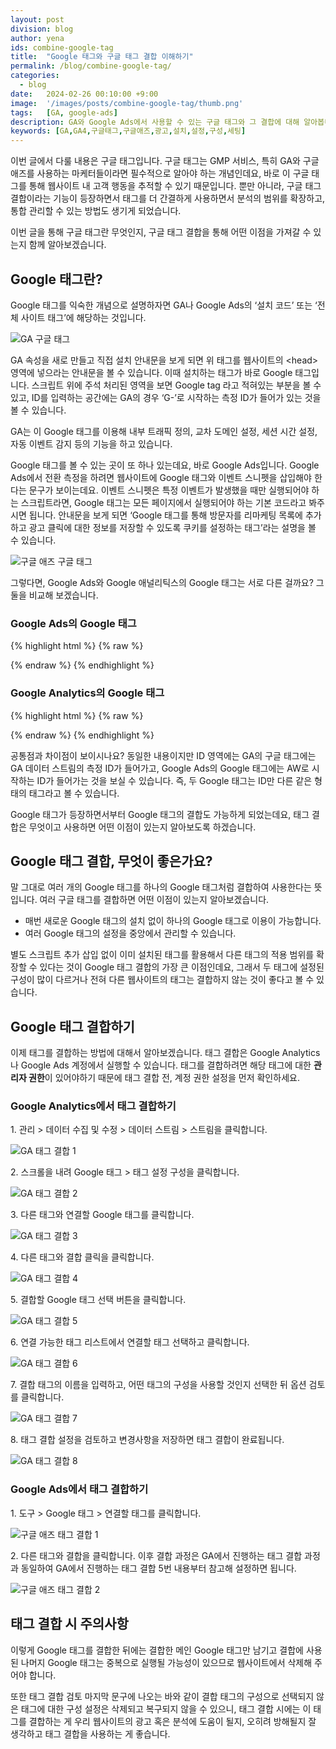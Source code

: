 ```yaml
---
layout: post
division: blog
author: yena
ids: combine-google-tag
title:  "Google 태그와 구글 태그 결합 이해하기"
permalink: /blog/combine-google-tag/
categories:
  - blog
date:   2024-02-26 00:10:00 +9:00
image:  '/images/posts/combine-google-tag/thumb.png'
tags:   [GA, google-ads]
description: GA와 Google Ads에서 사용할 수 있는 구글 태그와 그 결합에 대해 알아봅니다.
keywords: [GA,GA4,구글태그,구글애즈,광고,설치,설정,구성,세팅]
---
```


이번 글에서 다룰 내용은 구글 태그입니다. 구글 태그는 GMP 서비스, 특히 GA와 구글 애즈를 사용하는 마케터들이라면 필수적으로 알아야 하는 개념인데요, 바로 이 구글 태그를 통해 웹사이트 내 고객 행동을 추적할 수 있기 때문입니다. 뿐만 아니라, 구글 태그 결합이라는 기능이 등장하면서 태그를 더 간결하게 사용하면서 분석의 범위를 확장하고, 통합 관리할 수 있는 방법도 생기게 되었습니다.

이번 글을 통해 구글 태그란 무엇인지, 구글 태그 결합을 통해 어떤 이점을 가져갈 수 있는지 함께 알아보겠습니다.

## Google 태그란?

Google 태그를 익숙한 개념으로 설명하자면 GA나 Google Ads의 ‘설치 코드’ 또는 ‘전체 사이트 태그’에 해당하는 것입니다.

![GA 구글 태그](/images/posts/combine-google-tag/01.png)

GA 속성을 새로 만들고 직접 설치 안내문을 보게 되면 위 태그를 웹사이트의 \<head\> 영역에 넣으라는 안내문을 볼 수 있습니다. 이때 설치하는 태그가 바로 Google 태그입니다. 스크립트 위에 주석 처리된 영역을 보면 Google tag 라고 적혀있는 부분을 볼 수 있고, ID를 입력하는 공간에는 GA의 경우 ‘G-’로 시작하는 측정 ID가 들어가 있는 것을 볼 수 있습니다.

GA는 이 Google 태그를 이용해 내부 트래픽 정의, 교차 도메인 설정, 세션 시간 설정, 자동 이벤트 감지 등의 기능을 하고 있습니다.

Google 태그를 볼 수 있는 곳이 또 하나 있는데요, 바로 Google Ads입니다. Google Ads에서 전환 측정을 하려면 웹사이트에 Google 태그와 이벤트 스니펫을 삽입해야 한다는 문구가 보이는데요. 이벤트 스니펫은 특정 이벤트가 발생했을 때만 실행되어야 하는 스크립트라면, Google 태그는 모든 페이지에서 실행되어야 하는 기본 코드라고 봐주시면 됩니다. 안내문을 보게 되면 ‘Google 태그를 통해 방문자를 리마케팅 목록에 추가하고 광고 클릭에 대한 정보를 저장할 수 있도록 쿠키를 설정하는 태그’라는 설명을 볼 수 있습니다.

![구글 애즈 구글 태그](/images/posts/combine-google-tag/02.png)

그렇다면, Google Ads와 Google 애널리틱스의 Google 태그는 서로 다른 걸까요? 그 둘을 비교해 보겠습니다.

### Google Ads의 Google 태그

{% highlight html %}
{% raw %}

<!-- Google tag (gtag.js) -->
<script async src="https://www.googletagmanager.com/gtag/js?id=AW-XXXXXXXXXX"></script>
<script>
  window.dataLayer = window.dataLayer || [];
  function gtag(){dataLayer.push(arguments);}
  gtag('js', new Date());

  gtag('config', 'AW-XXXXXXXXXX');
</script>

{% endraw %}
{% endhighlight %}

### Google Analytics의 Google 태그

{% highlight html %}
{% raw %}

<!-- Google tag (gtag.js) -->
<script async src="https://www.googletagmanager.com/gtag/js?id=G-XXXXXXXXXX"></script>
<script>
  window.dataLayer = window.dataLayer || [];
  function gtag(){dataLayer.push(arguments);}
  gtag('js', new Date());

  gtag('config', 'G-XXXXXXXXXX');
</script>

{% endraw %}
{% endhighlight %}

공통점과 차이점이 보이시나요? 동일한 내용이지만 ID 영역에는 GA의 구글 태그에는 GA 데이터 스트림의 측정 ID가 들어가고, Google Ads의 Google 태그에는 AW로 시작하는 ID가 들어가는 것을 보실 수 있습니다. 즉, 두 Google 태그는 ID만 다른 같은 형태의 태그라고 볼 수 있습니다.

Google 태그가 등장하면서부터 Google 태그의 결합도 가능하게 되었는데요, 태그 결합은 무엇이고 사용하면 어떤 이점이 있는지 알아보도록 하겠습니다.

## Google 태그 결합, 무엇이 좋은가요?

말 그대로 여러 개의 Google 태그를 하나의 Google 태그처럼 결합하여 사용한다는 뜻입니다. 여러 구글 태그를 결합하면 어떤 이점이 있는지 알아보겠습니다.

- 매번 새로운 Google 태그의 설치 없이 하나의 Google 태그로 이용이 가능합니다.
- 여러 Google 태그의 설정을 중앙에서 관리할 수 있습니다.

별도 스크립트 추가 삽입 없이 이미 설치된 태그를 활용해서 다른 태그의 적용 범위를 확장할 수 있다는 것이 Google 태그 결합의 가장 큰 이점인데요, 그래서 두 태그에 설정된 구성이 많이 다르거나 전혀 다른 웹사이트의 태그는 결합하지 않는 것이 좋다고 볼 수 있습니다.

## Google 태그 결합하기

이제 태그를 결합하는 방법에 대해서 알아보겠습니다. 태그 결합은 Google Analytics나 Google Ads 계정에서 실행할 수 있습니다. 태그를 결합하려면 해당 태그에 대한 **관리자 권한**이 있어야하기 때문에 태그 결합 전, 계정 권한 설정을 먼저 확인하세요.

### Google Analytics에서 태그 결합하기

1\. 관리 > 데이터 수집 및 수정 > 데이터 스트림 > 스트림을 클릭합니다.

![GA 태그 결합 1](/images/posts/combine-google-tag/03.png)

2\. 스크롤을 내려 Google 태그 > 태그 설정 구성을 클릭합니다.

![GA 태그 결합 2](/images/posts/combine-google-tag/04.png)

3\. 다른 태그와 연결할 Google 태그를 클릭합니다.

![GA 태그 결합 3](/images/posts/combine-google-tag/05.png)

4\. 다른 태그와 결합 클릭을 클릭합니다.

![GA 태그 결합 4](/images/posts/combine-google-tag/06.png)

5\. 결합할 Google 태그 선택 버튼을 클릭합니다.

![GA 태그 결합 5](/images/posts/combine-google-tag/07.png)

6\. 연결 가능한 태그 리스트에서 연결할 태그 선택하고 클릭합니다.

![GA 태그 결합 6](/images/posts/combine-google-tag/08.png)

7\. 결합 태그의 이름을 입력하고, 어떤 태그의 구성을 사용할 것인지 선택한 뒤 옵션 검토를 클릭합니다.

![GA 태그 결합 7](/images/posts/combine-google-tag/09.png)

8\. 태그 결합 설정을 검토하고 변경사항을 저장하면 태그 결합이 완료됩니다.

![GA 태그 결합 8](/images/posts/combine-google-tag/10.png)

### Google Ads에서 태그 결합하기

1\. 도구 > Google 태그 > 연결할 태그를 클릭합니다.

![구글 애즈 태그 결합 1](/images/posts/combine-google-tag/11.png)

2\. 다른 태그와 결합을 클릭합니다. 이후 결합 과정은 GA에서 진행하는 태그 결합 과정과 동일하여 GA에서 진행하는 태그 결합 5번 내용부터 참고해 설정하면 됩니다.

![구글 애즈 태그 결합 2](/images/posts/combine-google-tag/12.png)

## 태그 결합 시 주의사항

이렇게 Google 태그를 결합한 뒤에는 결합한 메인 Google 태그만 남기고 결합에 사용된 나머지 Google 태그는 중복으로 실행될 가능성이 있으므로 웹사이트에서 삭제해 주어야 합니다.

또한 태그 결합 검토 마지막 문구에 나오는 바와 같이 결합 태그의 구성으로 선택되지 않은 태그에 대한 구성 설정은 삭제되고 복구되지 않을 수 있으니, 태그 결합 시에는 이 태그를 결합하는 게 우리 웹사이트의 광고 혹은 분석에 도움이 될지, 오히려 방해될지 잘 생각하고 태그 결합을 사용하는 게 좋습니다.